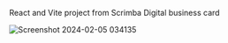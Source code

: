 React and Vite project from Scrimba
Digital business card 

![Screenshot 2024-02-05 034135](https://github.com/EliFromTheNorth/digital-business-card-scrimba/assets/100099018/f2cdc375-49b9-4cf2-9c74-5ba2ec74d5b9)
